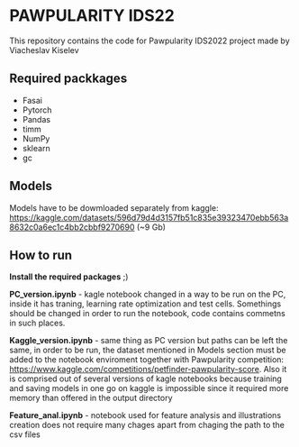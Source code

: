 # PAWPULARITY IDS22
This repository contains the code for Pawpularity IDS2022 project made by Viacheslav Kiselev

## Required packkages

* Fasai
* Pytorch
* Pandas
* timm
* NumPy
* sklearn
* gc

## Models

Models have to be dowmloaded separately from kaggle: <https://kaggle.com/datasets/596d79d4d3157fb51c835e39323470ebb563a8632c0a6ec1c4bb2cbbf9270690> (~9 Gb)

## How to run

**Install the required packages** ;)

**PC_version.ipynb** - kagle notebook changed in a way to be run on the PC, inside it has traning, learning rate optimization and test cells. Somethings should be changed in order to run the notebook, code contains commetns in such places.

**Kaggle_version.ipynb** - same thing as PC version but paths can be left the same, in order to be run, the dataset mentioned in Models section must be added to the notebook enviroment together with Pawpularity competition: <https://www.kaggle.com/competitions/petfinder-pawpularity-score>. Also it is comprised out of several versions of kagle notebooks because training and saving models in one go on kaggle is impossible since it required more memory than offered in the output directory

**Feature_anal.ipynb** - notebook used for feature analysis and illustrations creation does not require many chages apart from chaging the path to the csv files 